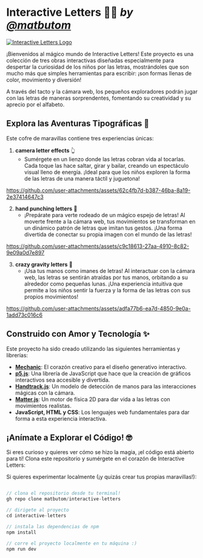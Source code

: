 # Interactive Letters 🌈✨ *by [@matbutom](https://www.instagram.com/matbutom/)*

[![Interactive Letters Logo](https://github.com/user-attachments/assets/a3b4f943-80c0-4aa6-84ac-856ee9daac7a)](https://matbutom.github.io/interactive-letters/)

¡Bienvenidos al mágico mundo de Interactive Letters! Este proyecto es una colección de tres obras interactivas diseñadas especialmente para despertar la curiosidad de los niños por las letras, mostrándoles que son mucho más que simples herramientas para escribir: ¡son formas llenas de color, movimiento y diversión!

A través del tacto y la cámara web, los pequeños exploradores podrán jugar con las letras de maneras sorprendentes, fomentando su creatividad y su aprecio por el alfabeto.

## Explora las Aventuras Tipográficas 🚀

Este cofre de maravillas contiene tres experiencias únicas:

1.  **camera letter effects** 👆
    * Sumérgete en un lienzo donde las letras cobran vida al tocarlas. Cada toque las hace saltar, girar y bailar, creando un espectáculo visual lleno de energía. ¡Ideal para que los niños exploren la forma de las letras de una manera táctil y juguetona!


https://github.com/user-attachments/assets/62c4fb7d-b387-46ba-8a19-2e37414647c3


2.  **hand punching letters** 📸
    * ¡Prepárate para verte rodeado de un mágico espejo de letras! Al moverte frente a la cámara web, tus movimientos se transforman en un dinámico patrón de letras que imitan tus gestos. ¡Una forma divertida de conectar su propia imagen con el mundo de las letras!


https://github.com/user-attachments/assets/c9c18613-27aa-4910-8c82-9e09a0d7e897


3.  **crazy gravity letters** 👋
    * ¡Usa tus manos como imanes de letras! Al interactuar con la cámara web, las letras se sentirán atraídas por tus manos, orbitando a su alrededor como pequeñas lunas. ¡Una experiencia intuitiva que permite a los niños sentir la fuerza y la forma de las letras con sus propios movimientos!
  

https://github.com/user-attachments/assets/adfa77b6-ea7d-4850-9e0a-1add73c016c6

## Construido con Amor y Tecnología ✨

Este proyecto ha sido creado utilizando las siguientes herramientas y librerías:

* **[Mechanic](https://mechanic.design/)**: El corazón creativo para el diseño generativo interactivo.
* **[p5.js](https://p5js.org/)**: Una librería de JavaScript que hace que la creación de gráficos interactivos sea accesible y divertida.
* **[Handtrack.js](https://github.com/tensorflow/tfjs-models/tree/master/handtrack)**: Un modelo de detección de manos para las interacciones mágicas con la cámara.
* **[Matter.js](https://brm.io/matter-js/)**: Un motor de física 2D para dar vida a las letras con movimientos realistas.
* **JavaScript, HTML y CSS**: Los lenguajes web fundamentales para dar forma a esta experiencia interactiva.

## ¡Anímate a Explorar el Código! 🤓

Si eres curioso y quieres ver cómo se hizo la magia, ¡el código está abierto para ti! Clona este repositorio y sumérgete en el corazón de Interactive Letters:

Si quieres experimentar localmente (¡y quizás crear tus propias maravillas!):

```javascript

// clona el repositorio desde tu terminal!
gh repo clone matbutom/interactive-letters

// dirigete al proyecto
cd interactive-letters

// instala las dependencias de npm
npm install

// corre el proyecto localmente en tu máquina :)
npm run dev
```
